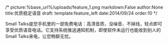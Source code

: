 /*
picture:%base_url%/uploads/feature_1.png
markdown:False
author:None
title:优质稳定语音
draft:
template:feature_left
date:2014/09/24
order:10
*/
<p>Small Talks是您手机里的一部免费电话：高清音质，没噪音、不掉线，轻点即可享受优质语音电话。它支持系统推送通知机制，即使软件未运行也能收到别人的Small Talks来电，让您畅聊无忧。</p>